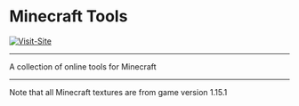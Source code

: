 # Minecraft Tools
[![Visit-Site](https://img.shields.io/badge/Visit-The%20Site-brightgreen)](https://iwillreku3206.github.io/minecraft-tools)

------------


A collection of online tools for Minecraft


------------
Note that all Minecraft textures are from game version 1.15.1
